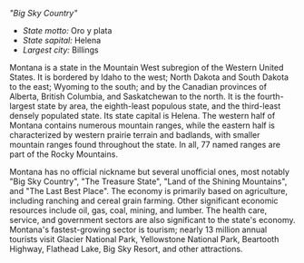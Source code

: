 *"Big Sky Country"*

- *State motto:* Oro y plata<br>
- *State sapital:* Helena<br>
- *Largest city:* Billings

Montana is a state in the Mountain West subregion of the Western United States. It is bordered by Idaho to the west; North Dakota and South Dakota to the east; Wyoming to the south; and by the Canadian provinces of Alberta, British Columbia, and Saskatchewan to the north. It is the fourth-largest state by area, the eighth-least populous state, and the third-least densely populated state. Its state capital is Helena. The western half of Montana contains numerous mountain ranges, while the eastern half is characterized by western prairie terrain and badlands, with smaller mountain ranges found throughout the state. In all, 77 named ranges are part of the Rocky Mountains.

Montana has no official nickname but several unofficial ones, most notably "Big Sky Country", "The Treasure State", "Land of the Shining Mountains", and "The Last Best Place". The economy is primarily based on agriculture, including ranching and cereal grain farming. Other significant economic resources include oil, gas, coal, mining, and lumber. The health care, service, and government sectors are also significant to the state's economy. Montana's fastest-growing sector is tourism; nearly 13 million annual tourists visit Glacier National Park, Yellowstone National Park, Beartooth Highway, Flathead Lake, Big Sky Resort, and other attractions.